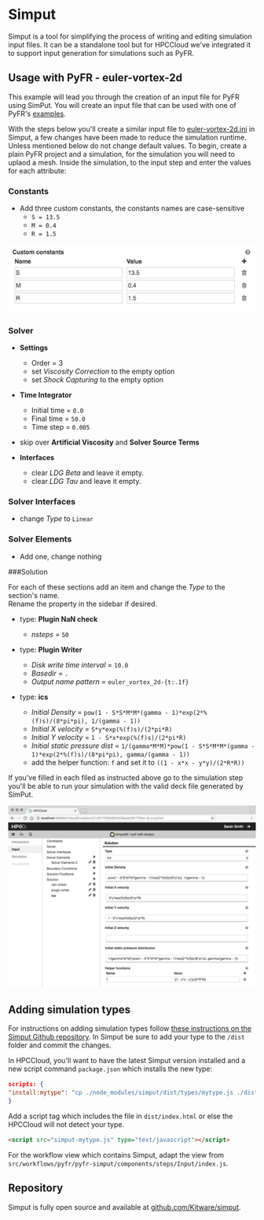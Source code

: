 # Simput

Simput is a tool for simplifying the process of writing and editing simulation input files. It can be a standalone tool but for HPCCloud we've integrated it to support input generation for simulations such as PyFR.

## Usage with PyFR - euler-vortex-2d

This example will lead you through the creation of an input file for PyFR using SimPut. You will create an input file that can be used with one of PyFR's [examples](https://github.com/vincentlab/PyFR/blob/develop/examples/euler_vortex_2d/).

With the steps below you'll create a similar input file to [euler-vortex-2d.ini](https://github.com/vincentlab/PyFR/blob/develop/examples/euler_vortex_2d/euler_vortex_2d.ini) in Simput, a few changes have been made to reduce the simulation runtime. Unless mentioned below do not change default values. To begin, create a plain PyFR project and a simulation, for the simulation you will need to uplaod a mesh. Inside the simulation, to the input step and enter the values for each attribute:

### Constants
- Add three custom constants, the constants names are case-sensitive
    - `S = 13.5`
    - `M = 0.4`
    - `R = 1.5`

![custom constants fields](images/custom-consts.png)

### Solver
- **Settings**
    - Order = 3
    - set _Viscosity Correction_ to the empty option
    - set _Shock Capturing_ to the empty option

- **Time Integrator**
    - Initial time = `0.0`
    - Final time = `50.0`
    - Time step = `0.005`

- skip over **Artificial Viscosity** and **Solver Source Terms**

- **Interfaces**
    - clear _LDG Beta_ and leave it empty.
    - clear _LDG Tau_ and leave it empty.

### Solver Interfaces

- change _Type_ to `Linear`

### Solver Elements

- Add one, change nothing

###Solution

For each of these sections add an item and change the _Type_ to the section's name.  
Rename the property in the sidebar if desired.

- type: **Plugin NaN check**
    - _nsteps_ = `50`

- type: **Plugin Writer**
    - _Disk write time interval_ = `10.0`
    - _Basedir_ = `.`
    - _Output name pattern_ = `euler_vortex_2d-{t:.1f}`

- type: **ics**
    - _Initial Density_ = `pow(1 - S*S*M*M*(gamma - 1)*exp(2*%(f)s)/(8*pi*pi), 1/(gamma - 1))`
    - _Initial X velocity_ = `S*y*exp(%(f)s)/(2*pi*R)`
    - _Initial Y velocity_ = `1 - S*x*exp(%(f)s)/(2*pi*R)`
    - _Initial static pressure dist_ =
      `1/(gamma*M*M)*pow(1 - S*S*M*M*(gamma - 1)*exp(2*%(f)s)/(8*pi*pi), gamma/(gamma - 1))`
    - add the helper function: `f` and set it to `((1 - x*x - y*y)/(2*R*R))`

If you've filled in each filed as instructed above go to the simulation step you'll be able to run your simulation with the valid deck file generated by SimPut.

![ics page of simput when complete](images/simput-complete.png)

## Adding simulation types

For instructions on adding simulation types follow [these instructions on the Simput Github repository](https://github.com/Kitware/simput#creating-a-new-simulation-type). In Simput be sure to add your type to the `/dist` folder and commit the changes.

In HPCCloud, you'll want to have the latest Simput version installed and a new script command `package.json` which installs the new type:

```json
scripts: {
"install:mytype": "cp ./node_modules/simput/dist/types/mytype.js ./dist/simput-mytype.js",
}
```

Add a script tag which includes the file in `dist/index.html` or else the HPCCloud will not detect your type.

```html
<script src="simput-mytype.js" type="text/javascript"></script>
```

For the workflow view which contains Simput, adapt the view from `src/workflows/pyfr/pyfr-simput/components/steps/Input/index.js`.

## Repository

Simput is fully open source and available at [github.com/Kitware/simput](https://github.com/Kitware/simput).
